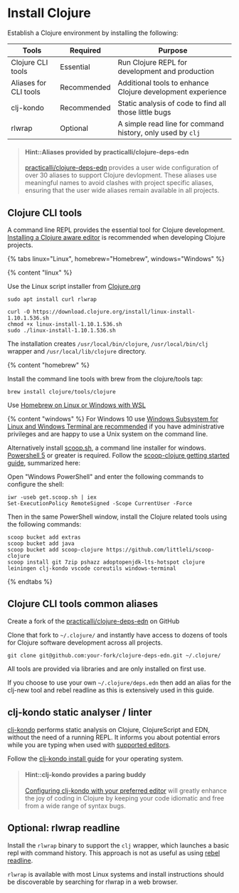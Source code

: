 # Install Clojure
Establish a Clojure environment by installing the following:

| Tools                 | Required    | Purpose                                                    |
|-----------------------|-------------|------------------------------------------------------------|
| Clojure CLI tools     | Essential   | Run Clojure REPL for development and production            |
| Aliases for CLI tools | Recommended | Additional tools to enhance Clojure development experience |
| clj-kondo             | Recommended | Static analysis of code to find all those little bugs      |
| rlwrap                | Optional    | A simple read line for command history, only used by `clj` |

> #### Hint::Aliases provided by practicalli/clojure-deps-edn
> [practicalli/clojure-deps-edn](https://github.com/practicalli/clojure-deps-edn) provides a user wide configuration of over 30 aliases to support Clojure devlopment.  These aliases use meaningful names to avoid clashes with project specific aliases, ensuring that the user wide aliases remain available in all projects.


## Clojure CLI tools
A command line REPL provides the essential tool for Clojure development.  [Installing a Clojure aware editor](editor-install-guides/) is recommended when developing Clojure projects.

<!-- Operating System specific instructions -->
{% tabs linux="Linux", homebrew="Homebrew", windows="Windows" %}

<!-- Ubuntu install -->
{% content "linux" %}

Use the Linux script installer from [Clojure.org](https://clojure.org/guides/getting_started#_installation_on_linux)

```shell
sudo apt install curl rlwrap

curl -O https://download.clojure.org/install/linux-install-1.10.1.536.sh
chmod +x linux-install-1.10.1.536.sh
sudo ./linux-install-1.10.1.536.sh
```

The installation creates `/usr/local/bin/clojure`, `/usr/local/bin/clj` wrapper and `/usr/local/lib/clojure` directory.

<!-- Homebrew (MacOSX) install -->
{% content "homebrew" %}

Install the command line tools with brew from the clojure/tools tap:

```shell
brew install clojure/tools/clojure
```

Use [Homebrew on Linux or Windows with WSL](https://docs.brew.sh/Homebrew-on-Linux)


<!-- Windows install with scoop.sh -->
{% content "windows" %}
For Windows 10 use [Windows Subsystem for Linux and Windows Terminal are recommended](https://conan.is/blogging/clojure-on-windows.html) if you have administrative privileges and are happy to use a Unix system on the command line.

Alternatively install [scoop.sh](https://scoop.sh/), a command line installer for windows.  [Powershell 5](https://aka.ms/wmf5download) or greater is required. Follow the [scoop-clojure getting started guide](https://github.com/littleli/scoop-clojure/wiki/Getting-started), summarized here:

Open "Windows PowerShell" and enter the following commands to configure the shell:

```shell
iwr -useb get.scoop.sh | iex
Set-ExecutionPolicy RemoteSigned -Scope CurrentUser -Force
```
Then in the same PowerShell window, install the Clojure related tools using the following commands:
```shell
scoop bucket add extras
scoop bucket add java
scoop bucket add scoop-clojure https://github.com/littleli/scoop-clojure
scoop install git 7zip pshazz adoptopenjdk-lts-hotspot clojure leiningen clj-kondo vscode coreutils windows-terminal
```


{% endtabs %}
<!-- End of Operating System specific instructions -->

## Clojure CLI tools common aliases
Create a fork of the [practicalli/clojure-deps-edn](https://github.com/practicalli/clojure-deps-edn) on GitHub

Clone that fork to `~/.clojure/` and instantly have access to dozens of tools for Clojure software development across all projects.

```shell
git clone git@github.com:your-fork/clojure-deps-edn.git ~/.clojure/
```

All tools are provided via libraries and are only installed on first use.

If you choose to use your own `~/.clojure/deps.edn` then add an alias for the clj-new tool and rebel readline as this is extensively used in this guide.


## clj-kondo static analyser / linter
[clj-kondo](https://github.com/borkdude/clj-kondo/blob/master/doc/install.md) performs static analysis on Clojure, ClojureScript and EDN, without the need of a running REPL. It informs you about potential errors while you are typing when used with [supported editors](https://github.com/borkdude/clj-kondo/blob/master/doc/editor-integration.md).

Follow the [clj-kondo install guide](https://github.com/borkdude/clj-kondo/blob/master/doc/install.md) for your operating system.

> #### Hint::clj-kondo provides a paring buddy
> [Configuring clj-kondo with your preferred editor](https://github.com/borkdude/clj-kondo/blob/master/doc/editor-integration.md) will greatly enhance the joy of coding in Clojure by keeping your code idiomatic and free from a wide range of syntax bugs.


## Optional: rlwrap readline
Install the `rlwrap` binary to support the `clj` wrapper, which launches a basic repl with command history.  This approach is not as useful as using [rebel readline](/repl-driven-development/rebel-readline/).

`rlwrap` is available with most Linux systems and install instructions should be discoverable by searching for rlwrap in a web browser.
